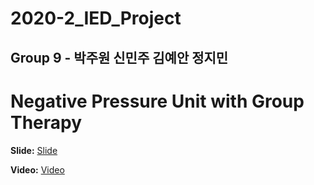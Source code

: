 # 2020-2_IED_Project
## Group 9 - 박주원 신민주 김예안 정지민

# Negative Pressure Unit with Group Therapy
__Slide:__ [Slide](https://github.com/WHLee-HGU/2020-2_IED_Project/blob/main/IED-1%20Presentations%20(1019)/9.pdf)

__Video:__ [Video](https://www.youtube.com/watch?v=J2z2Bi3SGRs&t=8710s)
